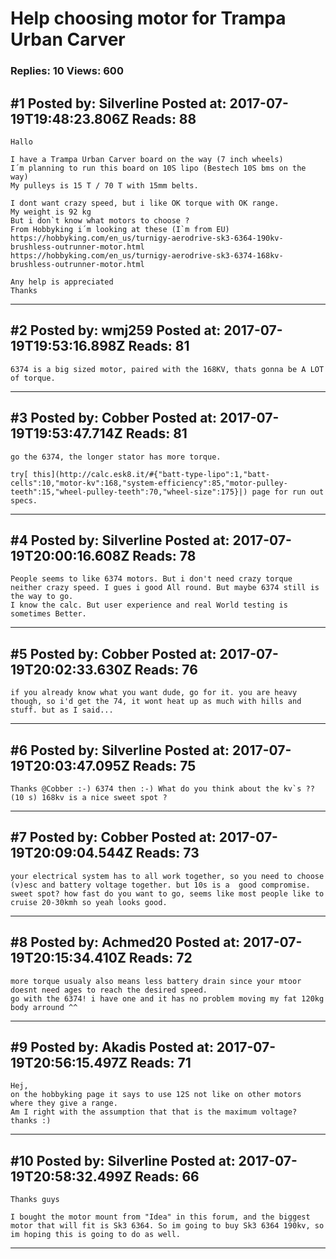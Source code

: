 # Help choosing motor for Trampa Urban Carver

### Replies: 10 Views: 600

## \#1 Posted by: Silverline Posted at: 2017-07-19T19:48:23.806Z Reads: 88

```
Hallo

I have a Trampa Urban Carver board on the way (7 inch wheels)
I´m planning to run this board on 10S lipo (Bestech 10S bms on the way)
My pulleys is 15 T / 70 T with 15mm belts.

I dont want crazy speed, but i like OK torque with OK range.
My weight is 92 kg
But i don`t know what motors to choose ? 
From Hobbyking i´m looking at these (I`m from EU)
https://hobbyking.com/en_us/turnigy-aerodrive-sk3-6364-190kv-brushless-outrunner-motor.html
https://hobbyking.com/en_us/turnigy-aerodrive-sk3-6374-168kv-brushless-outrunner-motor.html

Any help is appreciated
Thanks
```

---
## \#2 Posted by: wmj259 Posted at: 2017-07-19T19:53:16.898Z Reads: 81

```
6374 is a big sized motor, paired with the 168KV, thats gonna be A LOT of torque.
```

---
## \#3 Posted by: Cobber Posted at: 2017-07-19T19:53:47.714Z Reads: 81

```
go the 6374, the longer stator has more torque.

try[ this](http://calc.esk8.it/#{"batt-type-lipo":1,"batt-cells":10,"motor-kv":168,"system-efficiency":85,"motor-pulley-teeth":15,"wheel-pulley-teeth":70,"wheel-size":175}|) page for run out specs.
```

---
## \#4 Posted by: Silverline Posted at: 2017-07-19T20:00:16.608Z Reads: 78

```
People seems to like 6374 motors. But i don't need crazy torque neither crazy speed. I gues i good All round. But maybe 6374 still is the way to go.
I know the calc. But user experience and real World testing is sometimes Better.
```

---
## \#5 Posted by: Cobber Posted at: 2017-07-19T20:02:33.630Z Reads: 76

```
if you already know what you want dude, go for it. you are heavy though, so i'd get the 74, it wont heat up as much with hills and stuff. but as I said...
```

---
## \#6 Posted by: Silverline Posted at: 2017-07-19T20:03:47.095Z Reads: 75

```
Thanks @Cobber :-) 6374 then :-) What do you think about the kv`s ?? (10 s) 168kv is a nice sweet spot ?
```

---
## \#7 Posted by: Cobber Posted at: 2017-07-19T20:09:04.544Z Reads: 73

```
your electrical system has to all work together, so you need to choose (v)esc and battery voltage together. but 10s is a  good compromise.
sweet spot? how fast do you want to go, seems like most people like to cruise 20-30kmh so yeah looks good.
```

---
## \#8 Posted by: Achmed20 Posted at: 2017-07-19T20:15:34.410Z Reads: 72

```
more torque usualy also means less battery drain since your mtoor doesnt need ages to reach the desired speed. 
go with the 6374! i have one and it has no problem moving my fat 120kg body arround ^^
```

---
## \#9 Posted by: Akadis Posted at: 2017-07-19T20:56:15.497Z Reads: 71

```
Hej,
on the hobbyking page it says to use 12S not like on other motors where they give a range.
Am I right with the assumption that that is the maximum voltage? 
thanks :)
```

---
## \#10 Posted by: Silverline Posted at: 2017-07-19T20:58:32.499Z Reads: 66

```
Thanks guys

I bought the motor mount from "Idea" in this forum, and the biggest motor that will fit is Sk3 6364. So im going to buy Sk3 6364 190kv, so im hoping this is going to do as well.
```

---
